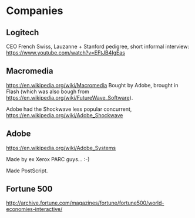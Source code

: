 # Companies

## Logitech

CEO French Swiss, Lauzanne + Stanford pedigree, short informal interview: <https://www.youtube.com/watch?v=EFtJB4IgEas>

## Macromedia

<https://en.wikipedia.org/wiki/Macromedia> Bought by Adobe, brought in Flash (which was also bough from <https://en.wikipedia.org/wiki/FutureWave_Software>).

Adobe had the Shockwave less popular concurrent, <https://en.wikipedia.org/wiki/Adobe_Shockwave>

## Adobe

<https://en.wikipedia.org/wiki/Adobe_Systems>

Made by ex Xerox PARC guys... :-)

Made PostScript.

## Fortune 500

<http://archive.fortune.com/magazines/fortune/fortune500/world-economies-interactive/>
